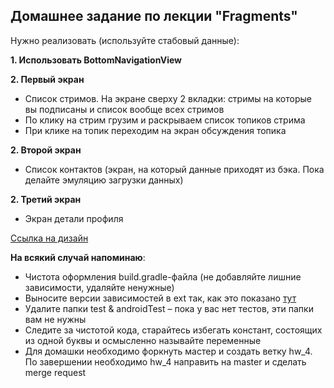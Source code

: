## Домашнее задание по лекции "Fragments"

Нужно реализовать (используйте стабовый данные):

**1. Использовать BottomNavigationView**

**2. Первый экран**
- Список стримов. На экране сверху 2 вкладки: стримы на которые вы подписаны и список вообще всех стримов
- По клику на стрим грузим и раскрываем список топиков стрима
- При клике на топик переходим на экран обсуждения топика

**2. Второй экран**
- Список контактов (экран, на который данные приходят из бэка. Пока делайте эмуляцию загрузки данных)

**2. Третий экран**
- Экран детали профиля

[Ссылка на дизайн](https://www.figma.com/file/cTA9Cy4ix1VjiW7MgYy5tL/TFS-ANDROID?node-id=0%3A1)

**На всякий случай напоминаю**:
- Чистота оформления build.gradle-файла (не добавляйте лишние зависимости, удаляйте ненужные)
- Выносите версии зависимостей в ext так, как это показано [тут](https://github.com/android/architecture-samples/blob/master/build.gradle)
- Удалите папки test & androidTest – пока у вас нет тестов, эти папки вам не нужны
- Следите за чистотой кода, старайтесь избегать констант, состоящих из одной буквы и осмысленно называйте переменные
- Для домашки необходимо форкнуть мастер и создать ветку hw_4. По завершении необходимо hw_4 направить на master и сделать merge request
